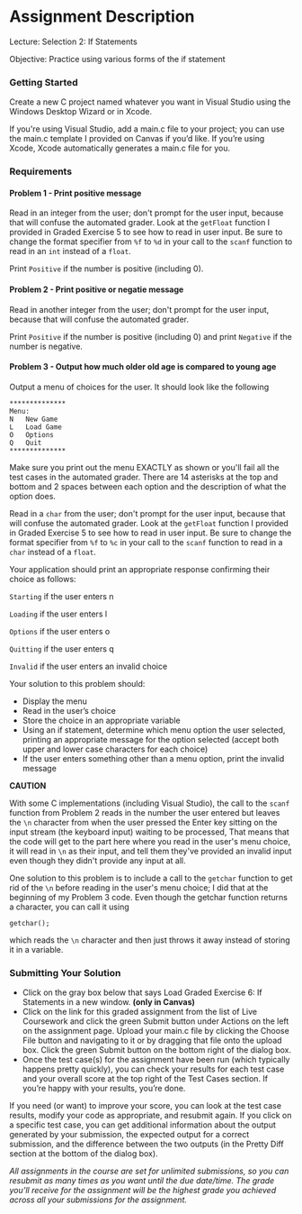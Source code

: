 # Assignment Description

Lecture: Selection 2: If Statements

Objective: Practice using various forms of the if statement

### Getting Started

Create a new C project named whatever you want in Visual Studio using the Windows Desktop Wizard or in Xcode.

If you're using Visual Studio, add a main.c file to your project; you can use the main.c template I provided on Canvas if you’d like. If you’re using Xcode, Xcode automatically generates a main.c file for you.

### Requirements

#### Problem 1 - Print positive message

Read in an integer from the user; don't prompt for the user input, because that will confuse the automated grader. Look at the `getFloat` function I provided in Graded Exercise 5 to see how to read in user input. Be sure to change the format specifier from `%f` to `%d` in your call to the `scanf` function to read in an `int` instead of a `float`.

Print `Positive` if the number is positive (including 0).

#### Problem 2 - Print positive or negatie message

Read in another integer from the user; don't prompt for the user input, because that will confuse the automated grader.

Print `Positive` if the number is positive (including 0) and print `Negative` if the number is negative.

#### Problem 3 - Output how much older old age is compared to young age

Output a menu of choices for the user. It should look like the following
```
**************
Menu:
N   New Game
L   Load Game
O   Options
Q   Quit
**************
```
Make sure you print out the menu EXACTLY as shown or you'll fail all the test cases in the automated grader. There are 14 asterisks at the top and bottom and 2 spaces between each option and the description of what the option does.

Read in a `char` from the user; don't prompt for the user input, because that will confuse the automated grader. Look at the `getFloat` function I provided in Graded Exercise 5 to see how to read in user input. Be sure to change the format specifier from `%f` to `%c` in your call to the `scanf` function to read in a `char` instead of a `float`.

Your application should print an appropriate response confirming their choice as follows:

`Starting` if the user enters n

`Loading` if the user enters l

`Options` if the user enters o

`Quitting` if the user enters q

`Invalid` if the user enters an invalid choice

Your solution to this problem should:

- Display the menu
- Read in the user’s choice
- Store the choice in an appropriate variable
- Using an if statement, determine which menu option the user selected, printing an appropriate message for the option selected (accept both upper and lower case characters for each choice)
- If the user enters something other than a menu option, print the invalid message

__**CAUTION**__

With some C implementations (including Visual Studio), the call to the `scanf` function from Problem 2 reads in the number the user entered but leaves the `\n` character from when the user pressed the Enter key sitting on the input stream (the keyboard input) waiting to be processed, That means that the code will get to the part here where you read in the user's menu choice, it will read in `\n` as their input, and tell them they've provided an invalid input even though they didn't provide any input at all.

One solution to this problem is to include a call to the `getchar` function to get rid of the `\n` before reading in the user's menu choice; I did that at the beginning of my Problem 3 code. Even though the getchar function returns a character, you can call it using

`getchar();`

which reads the `\n` character and then just throws it away instead of storing it in a variable.

### Submitting Your Solution
- Click on the gray box below that says Load Graded Exercise 6: If Statements in a new window. **(only in Canvas)**
- Click on the link for this graded assignment from the list of Live Coursework and click the green Submit button under Actions on the left on the assignment page. Upload your main.c file by clicking the Choose File button and navigating to it or by dragging that file onto the upload box. Click the green Submit button on the bottom right of the dialog box.
- Once the test case(s) for the assignment have been run (which typically happens pretty quickly), you can check your results for each test case and your overall score at the top right of the Test Cases section. If you’re happy with your results, you’re done.

If you need (or want) to improve your score, you can look at the test case results, modify your code as appropriate, and resubmit again. If you click on a specific test case, you can get additional information about the output generated by your submission, the expected output for a correct submission, and the difference between the two outputs (in the Pretty Diff section at the bottom of the dialog box).

*All assignments in the course are set for unlimited submissions, so you can resubmit as many times as you want until the due date/time. The grade you’ll receive for the assignment will be the highest grade you achieved across all your submissions for the assignment.*
<br>

